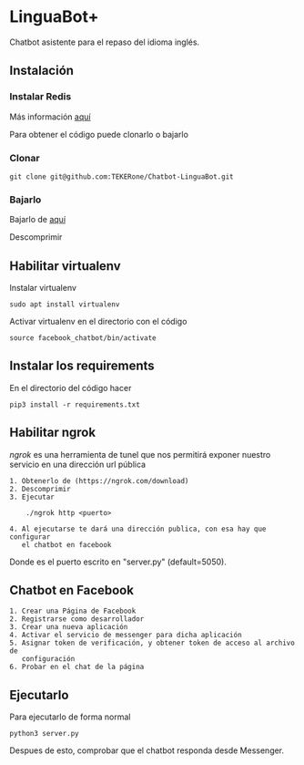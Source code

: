 # LinguaBot+

Chatbot asistente para el repaso del idioma inglés.

## Instalación

### Instalar Redis

Más información
[aquí](https://redis.io/download)

Para obtener el código puede clonarlo o bajarlo

### Clonar

    
    git clone git@github.com:TEKERone/Chatbot-LinguaBot.git

### Bajarlo

Bajarlo de
[aquí](https://github.com/TEKERone/Chatbot-LinguaBot/archive/master.zip)


Descomprimir

## Habilitar virtualenv

Instalar virtualenv

    sudo apt install virtualenv

Activar virtualenv en el directorio con el código

    source facebook_chatbot/bin/activate

## Instalar los requirements

En el directorio del código hacer

    pip3 install -r requirements.txt

## Habilitar ngrok

_ngrok_ es una herramienta de tunel que nos permitirá exponer nuestro servicio
en una dirección url pública

    1. Obtenerlo de (https://ngrok.com/download)
    2. Descomprimir
    3. Ejecutar

        ./ngrok http <puerto>

    4. Al ejecutarse te dará una dirección publica, con esa hay que configurar
       el chatbot en facebook

Donde <puerto> es el puerto escrito en "server.py" (default=5050).

## Chatbot en Facebook

    1. Crear una Página de Facebook
    2. Registrarse como desarrollador
    3. Crear una nueva aplicación
    4. Activar el servicio de messenger para dicha aplicación
    5. Asignar token de verificación, y obtener token de acceso al archivo de
       configuración
    6. Probar en el chat de la página


## Ejecutarlo

Para ejecutarlo de forma normal

    python3 server.py

Despues de esto, comprobar que el chatbot responda desde Messenger.
